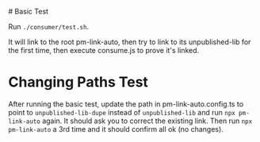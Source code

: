 # Basic Test

Run `./consumer/test.sh`. 

It will link to the root pm-link-auto, then try to link to its unpublished-lib for the first time, then execute consume.js to prove it's linked.

# Changing Paths Test

After running the basic test, update the path in pm-link-auto.config.ts to point to `unpublished-lib-dupe` instead of `unpublished-lib` and run `npx pm-link-auto` again. It should ask you to correct the existing link. Then run `npx pm-link-auto` a 3rd time and it should confirm all ok (no changes).